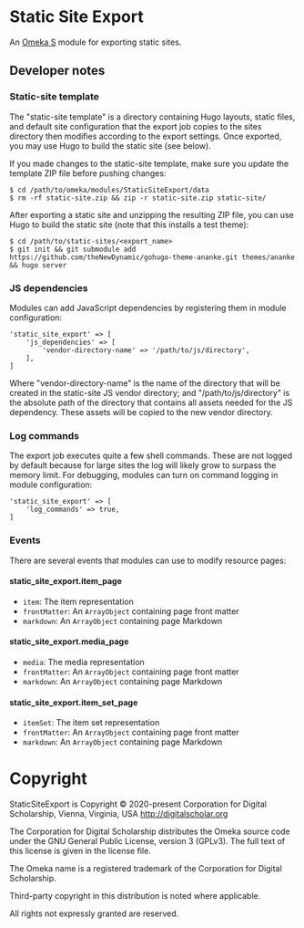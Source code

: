 # Static Site Export

An [Omeka S](https://omeka.org/s/) module for exporting static sites.

## Developer notes

### Static-site template

The "static-site template" is a directory containing Hugo layouts, static files,
and default site configuration that the export job copies to the sites directory
then modifies according to the export settings. Once exported, you may use Hugo
to build the static site (see below).


If you made changes to the static-site template, make sure you update the template
ZIP file before pushing changes:

```
$ cd /path/to/omeka/modules/StaticSiteExport/data
$ rm -rf static-site.zip && zip -r static-site.zip static-site/
```

After exporting a static site and unzipping the resulting ZIP file, you can use
Hugo to build the static site (note that this installs a test theme):

```
$ cd /path/to/static-sites/<export_name>
$ git init && git submodule add https://github.com/theNewDynamic/gohugo-theme-ananke.git themes/ananke && hugo server
```

### JS dependencies

Modules can add JavaScript dependencies by registering them in module configuration:

```
'static_site_export' => [
    'js_dependencies' => [
        'vendor-directory-name' => '/path/to/js/directory',
    ],
]
```

Where "vendor-directory-name" is the name of the directory that will be created
in the static-site JS vendor directory; and "/path/to/js/directory" is the absolute
path of the directory that contains all assets needed for the JS dependency. These
assets will be copied to the new vendor directory.

### Log commands

The export job executes quite a few shell commands. These are not logged by default
because for large sites the log will likely grow to surpass the memory limit. For
debugging, modules can turn on command logging in module configuration:

```
'static_site_export' => [
    'log_commands' => true,
]
```

### Events

There are several events that modules can use to modify resource pages:

#### static_site_export.item_page

- `item`: The item representation
- `frontMatter`: An `ArrayObject` containing page front matter
- `markdown`: An `ArrayObject` containing page Markdown

#### static_site_export.media_page

- `media`: The media representation
- `frontMatter`: An `ArrayObject` containing page front matter
- `markdown`: An `ArrayObject` containing page Markdown

#### static_site_export.item_set_page

- `itemSet`: The item set representation
- `frontMatter`: An `ArrayObject` containing page front matter
- `markdown`: An `ArrayObject` containing page Markdown

# Copyright

StaticSiteExport is Copyright © 2020-present Corporation for Digital Scholarship, Vienna, Virginia, USA http://digitalscholar.org

The Corporation for Digital Scholarship distributes the Omeka source code under the GNU General Public License, version 3 (GPLv3). The full text of this license is given in the license file.

The Omeka name is a registered trademark of the Corporation for Digital Scholarship.

Third-party copyright in this distribution is noted where applicable.

All rights not expressly granted are reserved.
